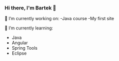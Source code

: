 ### Hi there, I'm Bartek 👋
                                                                                                   
🔭 I’m currently working on:
-Java course
-My first site

🌱 I’m currently learning:
- Java
- Angular
- Spring Tools
- Eclipse

